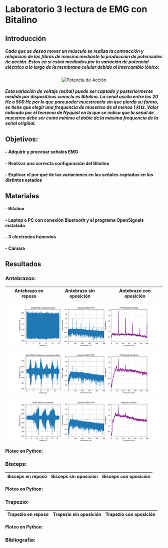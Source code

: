 # Laboratorio 3 lectura de EMG con Bitalino
## Introducción
##### Cada que se desea mover un músculo se realiza la contracción y relajación de las fibras de miosina mediante la producción de potenciales de acción. Estos en sí estan mediados por la variación de potencial eléctrico a lo largo de la membrana celular debido al intercambio iónico:
<div align="center">
  
![Potencia de Acción](https://www.itaca.edu.es/IMAGENES/INFORMACION%20ESPECIALISTAS/potencial-accion-3-19.gif)

</div>

##### Esta variación de voltaje (señal) puede ser captado y posteriormente medido por dispositivos como lo es Bitalino. La señal oscila entre los 20 Hz a 500 Hz por lo que para poder muestrearla sin que pierda su forma, se tiene que elegir una frequencia de muestreo de al menos 1 kHz. Valor indicado por el teorema de Nyquist en la que se indica que la señal de muestreo debe ser como mínimo el doble de la máxima frequencia de la señal original.

## Objetivos:
#### - Adquirir y procesar señales EMG
#### - Realizar una correcta configuración del Bitalino
#### - Explicar el por qué de las variaciones en las señales captadas en los distintos estados

## Materiales
#### - Bitalino
#### - Laptop o PC con conexión Bluetooth y el programa OpenSignals instalado
#### - 3 electrodos húmedos
#### - Cámara

## Resultados
### Antebrazos:
<div align="center">

|  **Antebrazo en reposo**  | **Antebrazo sin oposición** | **Antebrazo con oposición** |
|:------------:|:---------------:|:------------:|

![Plots EMG antebrazo basal](/Otros/AntebrazoBasal.png)

![Plots EMG Antebrazo en movimiento libre](/Otros/AntebrazoLibre.png)

![Plots EMG Antebrazo en movimiento limitado](/Otros/AntebrazoLimitado.png)

</div>

#### Ploteo en Python:

### Bisceps:
<div align="center">

|  **Bisceps en reposo**  | **Bisceps sin oposición** | **Bisceps con oposición** |
|:------------:|:---------------:|:------------:|


</div>

#### Ploteo en Python:

### Trapezio:
<div align="center">

|  **Trapezio en reposo**  | **Trapezio sin oposición** | **Trapezio con oposición** |
|:------------:|:---------------:|:------------:|

</div>

#### Ploteo en Python:

### Bibliografía:

